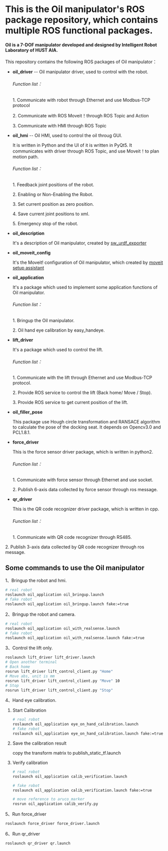# This is the Oil manipulator's ROS package repository, which contains multiple ROS functional packages. 

#### Oil is a 7-DOF manipulator developed and designed by Intelligent Robot Laboratory of HUST AIA.

This repository contains the following ROS packages of Oil manipulator：

- **oil_driver** -- Oil manipulator driver, used to control with the robot.

  ###### Function list：

  1\. Communicate with robot through Ethernet and use Modbus-TCP protocol

  2\. Communicate with ROS Moveit！through ROS Topic and Action

  3\. Communicate with HMI through ROS Topic

- **oil_hmi** -- Oil HMI, used to control the oil throug GUI.

  It is written in Python and the UI of it is written in PyQt5. It communicates with driver through ROS Topic, and use Moveit！to plan motion path.

  ###### Function list：

  1\. Feedback joint positions of the robot.

  2\. Enabling or Non-Enabling the Robot.

  3\. Set current position as zero position.

  4\. Save current joint positions to xml.

  5\. Emergency stop of the robot.

- **oil_description**

  It's a description of Oil manipulator, created by [sw_urdf_exporter](http://wiki.ros.org/sw_urdf_exporter)

- **oil_moveit_config**

  It's the Moveit! configuration of Oil manipulator, which created by [moveit setup assistant](http://docs.ros.org/kinetic/api/moveit_tutorials/html/doc/setup_assistant/setup_assistant_tutorial.html)

- **oil_application**

  It's a package which used to implement some application functions of Oil manipulator.

  ###### Function list：

  1\. Bringup the Oil manipulator.
  
  2\. Oil hand eye calibration by easy_handeye.
  
- **lift_driver**

  It's a package which used to control the lift.

  ###### Function list：

  1\. Communicate with the lift through Ethernet and use Modbus-TCP protocol.

  2\. Provide ROS service to control the lift (Back home/ Move / Stop).

  3\. Provide ROS service to get current position of the lift.

- **oil_filler_pose**

  This package use Hough circle transformation and RANSACE algorithm to calculate the pose of the docking seat. It depends on Opencv3.0 and PCL1.8.1.

 - **force_driver**

   This is the force sensor driver package, which is written in python2.

   ###### Function list：

   1\. Communicate with force sensor through Ethernet and use socket.

   2\. Publish 6-axis data collected by force sensor through ros message.

- **qr_driver**

  This is the QR code recognizer driver package, which is written in cpp.

  ###### Function list：

  1\. Communicate with QR code recognizer through RS485.
  
2\. Publish 3-axis data collected by QR code recognizer through ros message.
  
  

## Some commands to use the Oil manipulator

1、Bringup the robot and hmi.

```bash
# real robot
roslaunch oil_application oil_bringup.launch
# fake robot
roslaunch oil_application oil_bringup.launch fake:=true
```

2、Bringup the robot and camera.

```bash
# real robot
roslaunch oil_application oil_with_realsense.launch
# fake robot
roslaunch oil_application oil_with_realsense.launch fake:=true
```

3、Control the lift only.

```bash
roslaunch lift_driver lift_driver.launch
# Open another terminal
# Back home
rosrun lift_driver lift_control_client.py "Home"
# Move abs, unit is mm
rosrun lift_driver lift_control_client.py "Move" 10
# Stop
rosrun lift_driver lift_control_client.py "Stop"
```

4、Hand eye calibration.

1. Start Calibration

    ```bash
    # real robot
    roslaunch oil_application eye_on_hand_calibration.launch
    # fake robot
    roslaunch oil_application eye_on_hand_calibration.launch fake:=true
    ```

2. Save the calibration result

   copy the transform matrix to publish_static_tf.launch

3. Verify calibration

   ```bash
   # real robot
   roslaunch oil_application calib_verification.launch
   
   # fake robot
   roslaunch oil_application calib_verification.launch fake:=true

   # move reference to aruco_marker
   rosrun oil_application calib_verify.py
   ```

5、Run force_driver

```bash
roslaunch force_driver force_driver.launch
```

6、Run qr_driver

```bash
roslaunch qr_driver qr.launch
```

